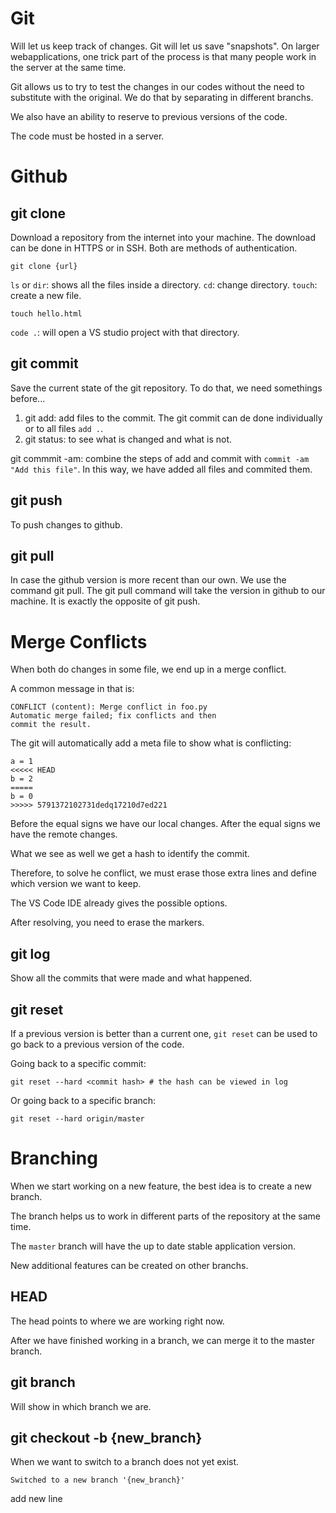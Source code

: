 # Git
Will let us keep track of changes. Git will let us save "snapshots".
On larger webapplications, one trick part of the process is that many people work in the server at the same time.

Git allows us to try to test the changes in our codes without the need to substitute with the original. We do that by separating in different branchs.

We also have an ability to reserve to previous versions of the code.

The code must be hosted in a server.

# Github
## git clone
Download a repository from the internet into your machine.
The download can be done in HTTPS or in SSH. Both are methods of authentication.
```
git clone {url}
```
`ls` or `dir`: shows all the files inside a directory.
`cd`: change directory.
`touch`: create a new file.

```
touch hello.html
```

`code .`: will open a VS studio project with that directory.

## git commit
Save the current state of the git repository.
To do that, we need somethings before...
1. git add: add files to the commit. The git commit can de done individually or to all files `add .`.
2. git status: to see what is changed and what is not.

git commmit -am: combine the steps of add and commit with `commit -am "Add this file"`. In this way, we have added all files and commited them.

## git push
To push changes to github.

## git pull
In case the github version is more recent than our own. We use the command git pull. The git pull command will take the version in github to our machine. It is exactly the opposite of git push.

# Merge Conflicts
When both do changes in some file, we end up in a merge conflict.

A common message in that is:
```
CONFLICT (content): Merge conflict in foo.py
Automatic merge failed; fix conflicts and then
commit the result.
```

The git will automatically add a meta file to show what is conflicting:

```
a = 1
<<<<< HEAD
b = 2
=====
b = 0
>>>>> 5791372102731dedq17210d7ed221
```
Before the equal signs we have our local changes.
After the equal signs we have the remote changes.

What we see as well we get a hash to identify the commit.

Therefore, to solve he conflict, we must erase those extra lines and define which version we want to keep.

The VS Code IDE already gives the possible options.

After resolving, you need to erase the markers.

## git log
Show all the commits that were made and what happened.

## git reset
If a previous version is better than a current one, `git reset` can be used to go back to a previous version of the code.

Going back to a specific commit:
```
git reset --hard <commit hash> # the hash can be viewed in log
```

Or going back to a specific branch:

```
git reset --hard origin/master
```

# Branching
When we start working on a new feature, the best idea is to create a new branch.

The branch helps us to work in different parts of the repository at the same time.

The `master` branch will have the up to date stable application version.

New additional features can be created on other branchs.

## HEAD 
The head points to where we are working right now.

After we have finished working in a branch, we can merge it to the master branch.

## git branch
Will show in which branch we are.

## git checkout -b {new_branch}
When we want to switch to a branch does not yet exist.
```
Switched to a new branch '{new_branch}'
```

add new line
